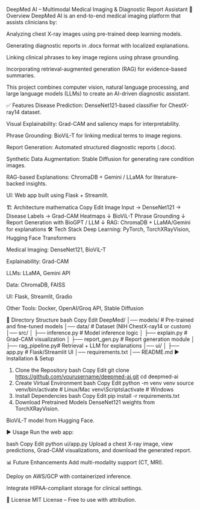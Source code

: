 DeepMed AI – Multimodal Medical Imaging & Diagnostic Report Assistant
📌 Overview
DeepMed AI is an end-to-end medical imaging platform that assists clinicians by:

Analyzing chest X-ray images using pre-trained deep learning models.

Generating diagnostic reports in .docx format with localized explanations.

Linking clinical phrases to key image regions using phrase grounding.

Incorporating retrieval-augmented generation (RAG) for evidence-based summaries.

This project combines computer vision, natural language processing, and large language models (LLMs) to create an AI-driven diagnostic assistant.

✅ Features
Disease Prediction: DenseNet121-based classifier for ChestX-ray14 dataset.

Visual Explainability: Grad-CAM and saliency maps for interpretability.

Phrase Grounding: BioViL-T for linking medical terms to image regions.

Report Generation: Automated structured diagnostic reports (.docx).

Synthetic Data Augmentation: Stable Diffusion for generating rare condition images.

RAG-based Explanations: ChromaDB + Gemini / LLaMA for literature-backed insights.

UI: Web app built using Flask + Streamlit.

🏗️ Architecture
mathematica
Copy
Edit
Image Input → DenseNet121 → Disease Labels → Grad-CAM Heatmaps
                                ↓
                     BioViL-T Phrase Grounding
                                ↓
                Report Generation with BioGPT / LLM
                                ↓
        RAG: ChromaDB + LLaMA/Gemini for explanations
🛠️ Tech Stack
Deep Learning: PyTorch, TorchXRayVision, Hugging Face Transformers

Medical Imaging: DenseNet121, BioViL-T

Explainability: Grad-CAM

LLMs: LLaMA, Gemini API

Data: ChromaDB, FAISS

UI: Flask, Streamlit, Gradio

Other Tools: Docker, OpenAI/Groq API, Stable Diffusion

📂 Directory Structure
bash
Copy
Edit
DeepMed/
│── models/             # Pre-trained and fine-tuned models
│── data/               # Dataset (NIH ChestX-ray14 or custom)
│── src/
│    ├── inference.py   # Model inference logic
│    ├── explain.py     # Grad-CAM visualization
│    ├── report_gen.py  # Report generation module
│    ├── rag_pipeline.py# Retrieval + LLM for explanations
│── ui/
│    ├── app.py         # Flask/Streamlit UI
│── requirements.txt
│── README.md
▶️ Installation & Setup
1. Clone the Repository
bash
Copy
Edit
git clone https://github.com/yourusername/deepmed-ai.git
cd deepmed-ai
2. Create Virtual Environment
bash
Copy
Edit
python -m venv venv
source venv/bin/activate  # Linux/Mac
venv\Scripts\activate     # Windows
3. Install Dependencies
bash
Copy
Edit
pip install -r requirements.txt
4. Download Pretrained Models
DenseNet121 weights from TorchXRayVision.

BioViL-T model from Hugging Face.

▶️ Usage
Run the web app:

bash
Copy
Edit
python ui/app.py
Upload a chest X-ray image, view predictions, Grad-CAM visualizations, and download the generated report.

📊 Future Enhancements
Add multi-modality support (CT, MRI).

Deploy on AWS/GCP with containerized inference.

Integrate HIPAA-compliant storage for clinical settings.

📜 License
MIT License – Free to use with attribution.
